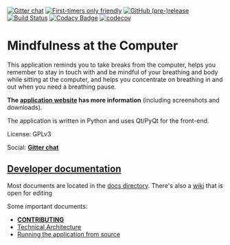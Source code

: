 [![Gitter chat](https://badges.gitter.im/gitterHQ/gitter.png)](https://gitter.im/mindfulness-at-the-computer/Lobby)
[![First-timers only friendly](https://img.shields.io/badge/first--timers--only-friendly-blue.svg)](http://www.firsttimersonly.com/)
[![GitHub (pre-)release](https://img.shields.io/github/release/SunyataZero/mindfulness-at-the-computer/all.svg)](https://github.com/SunyataZero/mindfulness-at-the-computer/releases/latest)
[![Build Status](https://travis-ci.org/SunyataZero/mindfulness-at-the-computer.svg?branch=master)](https://travis-ci.org/SunyataZero/mindfulness-at-the-computer)
[![Codacy Badge](https://api.codacy.com/project/badge/Grade/799f63cfa9254d4b9c3b1f93eebac994)](https://www.codacy.com/app/SunyataZero/mindfulness-at-the-computer?utm_source=github.com&amp;utm_medium=referral&amp;utm_content=SunyataZero/mindfulness-at-the-computer&amp;utm_campaign=Badge_Grade)
[![codecov](https://codecov.io/gh/SunyataZero/mindfulness-at-the-computer/branch/master/graph/badge.svg)](https://codecov.io/gh/SunyataZero/mindfulness-at-the-computer)
<!--
[![Total number of downloads](https://img.shields.io/github/downloads/SunyataZero/mindfulness-at-the-computer/total.svg)](https://github.com/SunyataZero/mindfulness-at-the-computer/releases)
-->

# Mindfulness at the Computer

This application reminds you to take breaks from the computer, helps you
remember to stay in touch with and be mindful of your breathing and body
while sitting at the computer, and helps you concentrate on breathing
in and out when you need a breathing pause.

**The [application website](https://sunyatazero.github.io/mindfulness-at-the-computer/)
has more information** (including screenshots and downloads).

The application is written in Python and uses Qt/PyQt for the front-end.

License: GPLv3

Social: [**Gitter chat**](https://gitter.im/mindfulness-at-the-computer/Lobby)

## [Developer documentation](developer.md)

Most documents are located in the [docs directory](docs/). There's also a [wiki](wiki) that is open for editing

Some important documents:
* [**CONTRIBUTING**](CONTRIBUTING.md)
* [Technical Architecture](docs/tech-architecture.md)
* [Running the application from source](docs/running-from-source.md)
